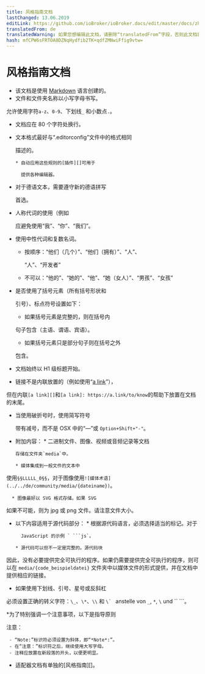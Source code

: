 ```yaml
---
title: 风格指南文档
lastChanged: 13.06.2019
editLink: https://github.com/ioBroker/ioBroker.docs/edit/master/docs/zh-cn/community/styleguidedoc.md
translatedFrom: de
translatedWarning: 如果您想编辑此文档，请删除“translatedFrom”字段，否则此文档将再次自动翻译
hash: mfCPW6sFRTOA8DZNqHydfib2TK+qdfZMNwiFfig9vtw=
---
```

# 风格指南文档
* 该文档是使用 [Markdown][] 语言创建的。
* 文件和文件夹名称以小写字母书写。

允许使用字符`a-z`、`0-9`、下划线`_` 和小数点`.`。

* 文档应在 80 个字符处换行。
* 文本格式最好与“.editorconfig”文件中的格式相同

  描述的。

      * 自动应用这些规则的[插件][]可用于

        提供各种编辑器。

* 对于德语文本，需要遵守新的德语拼写

  首选。

* 人称代词的使用（例如

  应避免使用“我”、“你”、“我们”。

* 使用中性代词和复数名词。
    * 按顺序：“他们（几个）”、“他们（拥有）”、“人”、

      “人”、“开发者”

    * 不可以：“他的”、“她的”、“他”、“她（女人）”、“男孩”、“女孩”

* 是否使用了括号元素（所有括号形状和

  引号）、标点符号设置如下：

    * 如果括号元素是完整的，则在括号内

    句子包含（主语、谓语、宾语）。

    * 如果括号元素只是部分句子则在括号之外

    包含。

* 文档始终以 H1 级标题开始。
* 链接不是内联放置的（例如使用“[a link](http://example.com)”），

但在内联`[a link][]`和`[a link]: https://a.link/to/know`的帮助下放置在文档的末尾。

* 当使用破折号时，使用简写符号

  带有减号，而不是 OSX 中的“—”或 `Option+Shift+"-"`。

* 附加内容：
      * 二进制文件、图像、视频或音频记录等文档

      存储在文件夹`media`中。

      * 媒体集成到一般文件的文本中

使用`§§LLLLL_0§§`，对于图像使用`![媒体术语](../../de/community/media/{dateiname})`。

      * 图像最好以 SVG 格式存储。如果 SVG

如果不可能，则为 jpg 或 png 文件。请注意文件大小。

* 以下内容适用于源代码部分：
      * 根据源代码语言，必须选择适当的标记。对于

        JavaScript 的示例 ` ```js`。

      * 源代码可以但不一定是完整的。源代码块

因此，没有必要提供完全可执行的程序。如果仍需要提供完全可执行的程序，则可以在 `media/{code_beispieldatei}` 文件夹中以媒体文件的形式提供，并在文档中提供相应的链接。

* 如果使用下划线、引号、星号或反斜杠

必须设置正确的转义字符：`\_`、`\*`、`\\` 和 ``\` `` anstelle von `_`, `*`, `\` und `` ```。

*为了特别强调一个注意事项，以下是指导原则

  注意：

     - “Note:”标识符必须设置为斜体，即“*Note*:”。
     - 在“注意：”标识符之后，继续使用大写字母。
     - 注释应放置在新段落的开头，以便更明显。

* 适配器文档有单独的[风格指南][]。

[Plugin]: http://editorconfig.org/#download

[Style Guide]: https://www.iobroker.net/#de/documentation/dev/adapterdocstyleguide.md

[Markdown]: https://www.iobroker.net/#de/documentation/community/docmarkdown.md